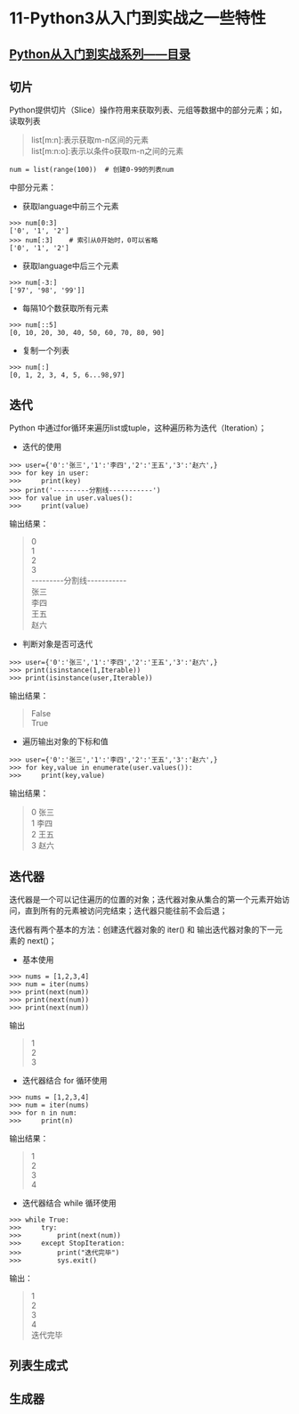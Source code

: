 # 11-Python3从入门到实战之一些特性

## [Python从入门到实战系列——目录](https://github.com/SiberiaDante/PythonResource/blob/master/README.md)

## 切片
Python提供切片（Slice）操作符用来获取列表、元组等数据中的部分元素；如，读取列表
> list[m:n]:表示获取m-n区间的元素        
> list[m:n:o]:表示以条件o获取m-n之间的元素
```
num = list(range(100))  # 创建0-99的列表num
```
中部分元素：
* 获取language中前三个元素
```
>>> num[0:3]
['0', '1', '2']
>>> num[:3]    # 索引从0开始时，0可以省略
['0', '1', '2']
```
* 获取language中后三个元素
```
>>> num[-3:]
['97', '98', '99']]
```
* 每隔10个数获取所有元素
```
>>> num[::5]
[0, 10, 20, 30, 40, 50, 60, 70, 80, 90]
```
* 复制一个列表
```
>>> num[:]
[0, 1, 2, 3, 4, 5, 6...98,97]
```

## 迭代
Python 中通过for循环来遍历list或tuple，这种遍历称为迭代（Iteration）；
* 迭代的使用
```
>>> user={'0':'张三','1':'李四','2':'王五','3':'赵六',}
>>> for key in user:
>>>     print(key)
>>> print('---------分割线-----------')
>>> for value in user.values():
>>>     print(value)
```
输出结果：
>   0   
    1   
    2   
    3   
    ---------分割线-----------     
    张三  
    李四  
    王五  
    赵六  

* 判断对象是否可迭代
```
>>> user={'0':'张三','1':'李四','2':'王五','3':'赵六',}
>>> print(isinstance(1,Iterable))
>>> print(isinstance(user,Iterable))
```
输出结果：
> False     
  True
  
* 遍历输出对象的下标和值
```
>>> user={'0':'张三','1':'李四','2':'王五','3':'赵六',}
>>> for key,value in enumerate(user.values()):
>>>     print(key,value)
```
输出结果：
> 0 张三      
  1 李四      
  2 王五      
  3 赵六      
  
## 迭代器
迭代器是一个可以记住遍历的位置的对象；迭代器对象从集合的第一个元素开始访问，直到所有的元素被访问完结束；迭代器只能往前不会后退；

迭代器有两个基本的方法：创建迭代器对象的 iter() 和 输出迭代器对象的下一元素的 next()；
* 基本使用
```
>>> nums = [1,2,3,4]
>>> num = iter(nums)
>>> print(next(num))
>>> print(next(num))
>>> print(next(num))
```
输出
> 1     
  2      
  3     
  
* 迭代器结合 for 循环使用
```
>>> nums = [1,2,3,4]
>>> num = iter(nums)
>>> for n in num:
>>>     print(n)
```
输出结果：
> 1     
  2     
  3     
  4     

* 迭代器结合 while 循环使用
```
>>> while True:
>>>     try:
>>>         print(next(num))
>>>     except StopIteration:
>>>         print("迭代完毕")
>>>         sys.exit()
```
输出：
> 1     
  2     
  3     
  4     
  迭代完毕      
  
## 列表生成式

## 生成器
